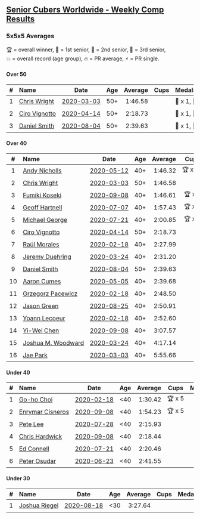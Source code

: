 <style>table {white-space: nowrap;}</style>

## [Senior Cubers Worldwide - Weekly Comp Results](/scw-comp/results/)
### 5x5x5 Averages

<span style="white-space: nowrap;">🏆 = overall winner</span>, <span style="white-space: nowrap;">🥇 = 1st senior</span>, <span style="white-space: nowrap;">🥈 = 2nd senior</span>, <span style="white-space: nowrap;">🥉 = 3rd senior</span>, <span style="white-space: nowrap;">💥 = overall record (age group)</span>, <span style="white-space: nowrap;">🔥 = PR average</span>, <span style="white-space: nowrap;">⚡ = PR single</span>.

#### Over 50

| # | Name | Date | Age | Average | Cups | Medals | Achievements | Video |
| :--: | :-- | :--: | :--: | --: | :--: | :-- | :-- | :-- |
| 1 | [Chris Wright](../../persons/chris_wright/555.md) | [2020-03-03](../../results/2020-03-03/555.md) | 50+ | 1:46.58 |  | 🥇 x 1, 🥈 x 2 | 💥 x 2, 🔥 x 1, ⚡ x 2 | [Desktop](https://www.facebook.com/events/2637344919882558/permalink/2639952702955113) / [Mobile](https://m.facebook.com/events/2637344919882558?view=permalink&id=2639952702955113) |
| 2 | [Ciro Vignotto](../../persons/ciro_vignotto/555.md) | [2020-04-14](../../results/2020-04-14/555.md) | 50+ | 2:18.73 |  | 🥈 x 1, 🥉 x 2 | 🔥 x 2, ⚡ x 3 | [Desktop](https://www.facebook.com/events/1400953806773430/permalink/1402097503325727) / [Mobile](https://m.facebook.com/events/1400953806773430?view=permalink&id=1402097503325727) |
| 3 | [Daniel Smith](../../persons/daniel_smith/555.md) | [2020-08-04](../../results/2020-08-04/555.md) | 50+ | 2:39.63 |  | 🥇 x 1, 🥈 x 2, 🥉 x 5 | 💥 x 1, 🔥 x 2, ⚡ x 2 | [Desktop](https://www.facebook.com/events/770016233779888/permalink/775225113259000) / [Mobile](https://m.facebook.com/events/770016233779888?view=permalink&id=775225113259000) |

#### Over 40

| # | Name | Date | Age | Average | Cups | Medals | Achievements | Video |
| :--: | :-- | :--: | :--: | --: | :--: | :-- | :-- | :-- |
| 1 | [Andy Nicholls](../../persons/andy_nicholls/555.md) | [2020-05-12](../../results/2020-05-12/555.md) | 40+ | 1:46.32 | 🏆 x 12 | 🥇 x 14, 🥈 x 2 | 💥 x 3, 🔥 x 2, ⚡ x 3 | [Desktop](https://www.facebook.com/events/276138643524223/permalink/276779116793509) / [Mobile](https://m.facebook.com/events/276138643524223?view=permalink&id=276779116793509) |
| 2 | [Chris Wright](../../persons/chris_wright/555.md) | [2020-03-03](../../results/2020-03-03/555.md) | 50+ | 1:46.58 |  | 🥇 x 1, 🥈 x 2 | 💥 x 2, 🔥 x 1, ⚡ x 2 | [Desktop](https://www.facebook.com/events/2637344919882558/permalink/2639952702955113) / [Mobile](https://m.facebook.com/events/2637344919882558?view=permalink&id=2639952702955113) |
| 3 | [Fumiki Koseki](../../persons/fumiki_koseki/555.md) | [2020-09-08](../../results/2020-09-08/555.md) | 40+ | 1:46.61 | 🏆 x 1 | 🥇 x 1 | 🔥 x 1, ⚡ x 1 | [Desktop](https://www.facebook.com/events/342884623427933/permalink/347488056300923) / [Mobile](https://m.facebook.com/events/342884623427933?view=permalink&id=347488056300923) |
| 4 | [Geoff Hartnell](../../persons/geoff_hartnell/555.md) | [2020-07-07](../../results/2020-07-07/555.md) | 40+ | 1:57.43 | 🏆 x 1 | 🥇 x 6, 🥈 x 12, 🥉 x 4 | 🔥 x 6, ⚡ x 4 | [Desktop](https://www.facebook.com/events/307625317040136/permalink/308560093613325) / [Mobile](https://m.facebook.com/events/307625317040136?view=permalink&id=308560093613325) |
| 5 | [Michael George](../../persons/michael_george/555.md) | [2020-07-21](../../results/2020-07-21/555.md) | 40+ | 2:00.85 | 🏆 x 1 | 🥇 x 2, 🥈 x 4, 🥉 x 9 | 🔥 x 5, ⚡ x 5 | [Desktop](https://www.facebook.com/michael.george.545/videos/10214016542247959) / [Mobile](https://m.facebook.com/michael.george.545/videos/10214016542247959) |
| 6 | [Ciro Vignotto](../../persons/ciro_vignotto/555.md) | [2020-04-14](../../results/2020-04-14/555.md) | 50+ | 2:18.73 |  | 🥈 x 1, 🥉 x 2 | 🔥 x 2, ⚡ x 3 | [Desktop](https://www.facebook.com/events/1400953806773430/permalink/1402097503325727) / [Mobile](https://m.facebook.com/events/1400953806773430?view=permalink&id=1402097503325727) |
| 7 | [Raúl Morales](../../persons/raul_morales/555.md) | [2020-02-18](../../results/2020-02-18/555.md) | 40+ | 2:27.99 |  |  | 🔥 x 1, ⚡ x 1 | |
| 8 | [Jeremy Duehring](../../persons/jeremy_duehring/555.md) | [2020-03-24](../../results/2020-03-24/555.md) | 40+ | 2:31.20 |  |  | 🔥 x 1, ⚡ x 1 | [Desktop](https://www.facebook.com/events/5078365835514885/permalink/5082560948428707) / [Mobile](https://m.facebook.com/events/5078365835514885?view=permalink&id=5082560948428707) |
| 9 | [Daniel Smith](../../persons/daniel_smith/555.md) | [2020-08-04](../../results/2020-08-04/555.md) | 50+ | 2:39.63 |  | 🥇 x 1, 🥈 x 2, 🥉 x 5 | 💥 x 1, 🔥 x 2, ⚡ x 2 | [Desktop](https://www.facebook.com/events/770016233779888/permalink/775225113259000) / [Mobile](https://m.facebook.com/events/770016233779888?view=permalink&id=775225113259000) |
| 10 | [Aaron Cumes](../../persons/aaron_cumes/555.md) | [2020-05-05](../../results/2020-05-05/555.md) | 40+ | 2:39.68 |  | 🥉 x 2 | 🔥 x 3, ⚡ x 2 | [Desktop](https://www.facebook.com/events/557526585195168/permalink/558964438384716) / [Mobile](https://m.facebook.com/events/557526585195168?view=permalink&id=558964438384716) |
| 11 | [Grzegorz Pacewicz](../../persons/grzegorz_pacewicz/555.md) | [2020-02-18](../../results/2020-02-18/555.md) | 40+ | 2:48.50 |  |  | 🔥 x 1, ⚡ x 1 | |
| 12 | [Jason Green](../../persons/jason_green/555.md) | [2020-08-25](../../results/2020-08-25/555.md) | 40+ | 2:50.91 |  | 🥈 x 1 | 🔥 x 2, ⚡ x 2 | [Desktop](https://www.facebook.com/jasongreenbowler/videos/10163944661080425) / [Mobile](https://m.facebook.com/jasongreenbowler/videos/10163944661080425) |
| 13 | [Yoann Lecoeur](../../persons/yoann_lecoeur/555.md) | [2020-02-18](../../results/2020-02-18/555.md) | 40+ | 2:52.60 |  |  | 🔥 x 1, ⚡ x 1 | [Desktop](https://www.facebook.com/events/538921670053895/permalink/541223923157003) / [Mobile](https://m.facebook.com/events/538921670053895?view=permalink&id=541223923157003) |
| 14 | [Yi-Wei Chen](../../persons/yi_wei_chen/555.md) | [2020-09-08](../../results/2020-09-08/555.md) | 40+ | 3:07.57 |  | 🥈 x 1, 🥉 x 2 | 🔥 x 6, ⚡ x 6 | [Desktop](https://www.facebook.com/events/342884623427933/permalink/346613599721702) / [Mobile](https://m.facebook.com/events/342884623427933?view=permalink&id=346613599721702) |
| 15 | [Joshua M. Woodward](../../persons/joshua_m_woodward/555.md) | [2020-03-24](../../results/2020-03-24/555.md) | 40+ | 4:17.14 |  |  | 🔥 x 1, ⚡ x 1 | [Desktop](https://www.facebook.com/events/5078365835514885/permalink/5101597413191727) / [Mobile](https://m.facebook.com/events/5078365835514885?view=permalink&id=5101597413191727) |
| 16 | [Jae Park](../../persons/jae_park/555.md) | [2020-03-03](../../results/2020-03-03/555.md) | 40+ | 5:55.66 |  | 🥉 x 1 | 🔥 x 1, ⚡ x 4 | [Desktop](https://www.facebook.com/events/2637344919882558/permalink/2637707586512958) / [Mobile](https://m.facebook.com/events/2637344919882558?view=permalink&id=2637707586512958) |

#### Under 40

| # | Name | Date | Age | Average | Cups | Medals | Achievements | Video |
| :--: | :-- | :--: | :--: | --: | :--: | :-- | :-- | :-- |
| 1 | [Go-ho Choi](../../persons/go_ho_choi/555.md) | [2020-02-18](../../results/2020-02-18/555.md) | <40 | 1:30.42 | 🏆 x 5 |  | 💥 x 3, 🔥 x 1, ⚡ x 3 | [Desktop](https://www.facebook.com/events/538921670053895/permalink/539081640037898) / [Mobile](https://m.facebook.com/events/538921670053895?view=permalink&id=539081640037898) |
| 2 | [Enrymar Cisneros](../../persons/enrymar_cisneros/555.md) | [2020-09-08](../../results/2020-09-08/555.md) | <40 | 1:54.23 | 🏆 x 5 |  | 🔥 x 4, ⚡ x 3 | [Desktop](https://www.facebook.com/events/342884623427933/permalink/347803332936062) / [Mobile](https://m.facebook.com/events/342884623427933?view=permalink&id=347803332936062) |
| 3 | [Pete Lee](../../persons/pete_lee/555.md) | [2020-07-28](../../results/2020-07-28/555.md) | <40 | 2:15.93 |  |  | 🔥 x 7, ⚡ x 5 | [Desktop](https://www.facebook.com/events/299658408049797/permalink/303790124303292) / [Mobile](https://m.facebook.com/events/299658408049797?view=permalink&id=303790124303292) |
| 4 | [Chris Hardwick](../../persons/chris_hardwick/555.md) | [2020-09-08](../../results/2020-09-08/555.md) | <40 | 2:18.44 |  |  | 🔥 x 2, ⚡ x 2 | [Desktop](https://www.facebook.com/events/342884623427933/permalink/347714566278272) / [Mobile](https://m.facebook.com/events/342884623427933?view=permalink&id=347714566278272) |
| 5 | [Ed Connell](../../persons/ed_connell/555.md) | [2020-07-21](../../results/2020-07-21/555.md) | <40 | 2:20.46 |  |  | 🔥 x 4, ⚡ x 3 | [Desktop](https://www.facebook.com/events/3081159145282455/permalink/3093755244022845) / [Mobile](https://m.facebook.com/events/3081159145282455?view=permalink&id=3093755244022845) |
| 6 | [Peter Osudar](../../persons/peter_osudar/555.md) | [2020-06-23](../../results/2020-06-23/555.md) | <40 | 2:41.55 |  |  | 🔥 x 1, ⚡ x 1 | [Desktop](https://www.facebook.com/events/268636114456043/permalink/276010010385320) / [Mobile](https://m.facebook.com/events/268636114456043?view=permalink&id=276010010385320) |

#### Under 30

| # | Name | Date | Age | Average | Cups | Medals | Achievements | Video |
| :--: | :-- | :--: | :--: | --: | :--: | :-- | :-- | :-- |
| 1 | [Joshua Riegel](../../persons/joshua_riegel/555.md) | [2020-08-18](../../results/2020-08-18/555.md) | <30 | 3:27.64 |  |  | 🔥 x 3, ⚡ x 3 | [Desktop](https://www.facebook.com/events/3231806576868309/permalink/3239487379433562) / [Mobile](https://m.facebook.com/events/3231806576868309?view=permalink&id=3239487379433562) |


<!-- Global site tag (gtag.js) - Google Analytics -->
<script async src="https://www.googletagmanager.com/gtag/js?id=UA-86348435-3"></script>
<script>window.dataLayer = window.dataLayer || []; function gtag() {dataLayer.push(arguments);} gtag('js', new Date()); gtag('config', 'UA-86348435-3');</script>
